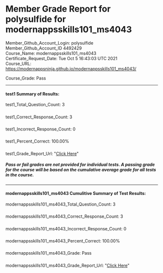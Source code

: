 # Member Grade Report for polysulfide for modernappsskills101_ms4043  
   
Member_Github_Account_Login: polysulfide  
Member_Github_Account_ID 4492429  
Course_Name: modernappsskills101_ms4043  
Certificate_Request_Date: Tue Oct  5 16:43:03 UTC 2021  
Course_URL: https://modernappsninja.github.io/modernappsskills101_ms4043/  
   
Course_Grade: Pass
   
---  
#### test1 Summary of Results:  
test1_Total_Question_Count: 3
#####  
test1_Correct_Response_Count: 3
#####  
test1_Incorrect_Response_Count: 0
#####  
test1_Percent_Correct: 100.00%
#####  
test1_Grade_Report_Url: "[Click Here](https://github.com/modernappsninjas/polysulfide/blob/main/static/userdata/courses/modernappsskills101_ms4043/grade_report.pr239.test1.md)"
##### Pass or fail grades are not provided for individual tests. A passing grade for the course will be based on the cumulative average grade for all tests in the course.  
#####  
---  
#### modernappsskills101_ms4043 Cumulitive Summary of Test Results:  
modernappsskills101_ms4043_Total_Question_Count: 3  
#####  
modernappsskills101_ms4043_Correct_Response_Count: 3  
#####  
modernappsskills101_ms4043_Incorrect_Response_Count: 0 
#####  
modernappsskills101_ms4043_Percent_Correct: 100.00%  
#####  
modernappsskills101_ms4043_Grade: Pass  
#####  
modernappsskills101_ms4043_Grade_Report_Url: "[Click Here](https://github.com/modernappsninjas/polysulfide/blob/main/static/userdata/courses/modernappsskills101_ms4043/grade_report.pr240.modernappsskills101_ms4043.md)"
#####  
